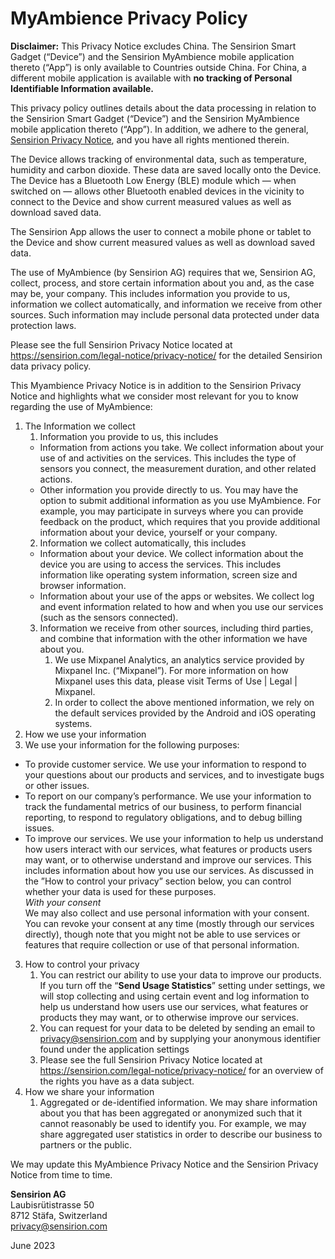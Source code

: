 # MyAmbience Privacy Policy

**Disclaimer:** This Privacy Notice excludes China. The Sensirion Smart Gadget (“Device”) and the Sensirion MyAmbience mobile application thereto (“App”) is only available to Countries outside China. For China, a different mobile application is available with **no tracking of Personal Identifiable Information available.**

This privacy policy outlines details about the data processing in relation to the Sensirion Smart Gadget (“Device”) and the Sensirion MyAmbience mobile application thereto (“App”). In addition, we adhere to the general, [Sensirion Privacy Notice](https://sensirion.com/legal-notice/privacy-notice/), and you have all rights mentioned therein.

The Device allows tracking of environmental data, such as temperature, humidity and carbon dioxide. These data are saved locally onto the Device. The Device has a Bluetooth Low Energy (BLE) module which — when switched on — allows other Bluetooth enabled devices in the vicinity to connect to the Device and show current measured values as well as download saved data.

The Sensirion App allows the user to connect a mobile phone or tablet to the Device and show current measured values as well as download saved data.

The use of MyAmbience (by Sensirion AG) requires that we, Sensirion AG, collect, process, and store certain information about you and, as the case may be, your company. This includes information you provide to us, information we collect automatically, and information we receive from other sources. Such information may include personal data protected under data protection laws.

Please see the full Sensirion Privacy Notice located at https://sensirion.com/legal-notice/privacy-notice/ for the detailed Sensirion data privacy policy.

This Myambience Privacy Notice is in addition to the Sensirion Privacy Notice and highlights what we consider most relevant for you to know regarding the use of MyAmbience:

1. The Information we collect
   1. Information you provide to us, this includes
   - Information from actions you take. We collect information about your use of and activities on the services. This includes the type of sensors you connect, the measurement duration, and other related actions.
   - Other information you provide directly to us. You may have the option to submit additional information as you use MyAmbience. For example, you may participate in surveys where you can provide feedback on the product, which requires that you provide additional information about your device, yourself or your company.
   2. Information we collect automatically, this includes
   - Information about your device. We collect information about the device you are using to access the services. This includes information like operating system information, screen size and browser information.
   - Information about your use of the apps or websites. We collect log and event information related to how and when you use our services (such as the sensors connected).
   3. Information we receive from other sources, including third parties, and combine that information with the other information we have about you.
      1. We use Mixpanel Analytics, an analytics service provided by Mixpanel Inc. (“Mixpanel”). For more information on how Mixpanel uses this data, please visit Terms of Use \| Legal \| Mixpanel.
      2. In order to collect the above mentioned information, we rely on the default services provided by the Android and iOS operating systems.
2. How we use your information
3. We use your information for the following purposes:

- To provide customer service. We use your information to respond to your questions about our products and services, and to investigate bugs or other issues.
- To report on our company’s performance. We use your information to track the fundamental metrics of our business, to perform financial reporting, to respond to regulatory obligations, and to debug billing issues.
- To improve our services. We use your information to help us understand how users interact with our services, what features or products users may want, or to otherwise understand and improve our services. This includes information about how you use our services. As discussed in the ”How to control your privacy” section below, you can control whether your data is used for these purposes.  
  _With your consent_  
  We may also collect and use personal information with your consent. You can revoke your consent at any time (mostly through our services directly), though note that you might not be able to use services or features that require collection or use of that personal information.

3. How to control your privacy
   1. You can restrict our ability to use your data to improve our products. If you turn off the “**Send Usage Statistics**” setting under settings, we will stop collecting and using certain event and log information to help us understand how users use our services, what features or products they may want, or to otherwise improve our services.
   2. You can request for your data to be deleted by sending an email to [privacy@sensirion.com](mailto:privacy@sensirion.com) and by supplying your anonymous identifier found under the application settings
   3. Please see the full Sensirion Privacy Notice located at https://sensirion.com/legal-notice/privacy-notice/ for an overview of the rights you have as a data subject.
4. How we share your information
   1. Aggregated or de-identified information. We may share information about you that has been aggregated or anonymized such that it cannot reasonably be used to identify you. For example, we may share aggregated user statistics in order to describe our business to partners or the public.

We may update this MyAmbience Privacy Notice and the Sensirion Privacy Notice from time to time.

**Sensirion AG**  
Laubisrütistrasse 50  
8712 Stäfa, Switzerland  
[privacy@sensirion.com](mailto:privacy@sensirion.com)

June 2023
